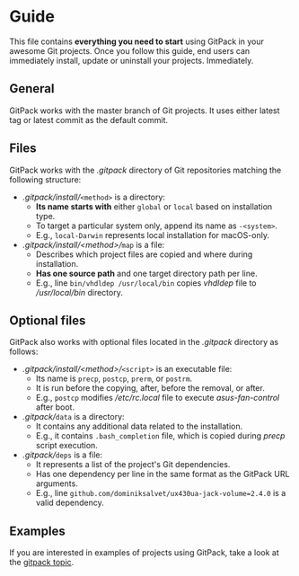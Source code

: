 # Guide

This file contains **everything you need to start** using GitPack in your awesome Git projects. Once you follow this guide, end users can immediately install, update or uninstall your projects. Immediately.

## General

GitPack works with the master branch of Git projects. It uses either latest tag or latest commit as the default commit.

## Files

GitPack works with the *.gitpack* directory of Git repositories matching the following structure:

* *.gitpack/install/*`<method>` is a directory:
  * **Its name starts with** either `global` or `local` based on installation type.
  * To target a particular system only, append its name as `-<system>`.
  * E.g., `local-Darwin` represents local installation for macOS-only.
* *.gitpack/install/\<method\>/*`map` is a file:
  * Describes which project files are copied and where during installation.
  * **Has one source path** and one target directory path per line.
  * E.g., line `bin/vhdldep /usr/local/bin` copies *vhdldep* file to */usr/local/bin* directory.

## Optional files

GitPack also works with optional files located in the *.gitpack* directory as follows:

* *.gitpack/install/\<method\>/*`<script>` is an executable file:
  * Its name is `precp`, `postcp`, `prerm`, or `postrm`.
  * It is run before the copying, after, before the removal, or after.
  * E.g., `postcp` modifies */etc/rc.local* file to execute *asus-fan-control* after boot.
* *.gitpack/*`data` is a directory:
  * It contains any additional data related to the installation.
  * E.g., it contains `.bash_completion` file, which is copied during *precp* script execution.
* *.gitpack/*`deps` is a file:
  * It represents a list of the project's Git dependencies.
  * Has one dependency per line in the same format as the GitPack URL arguments.
  * E.g., line `github.com/dominiksalvet/ux430ua-jack-volume=2.4.0` is a valid dependency.

## Examples

If you are interested in examples of projects using GitPack, take a look at the [gitpack topic](https://github.com/topics/gitpack).

